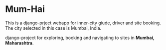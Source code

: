 # Mum-Hai
This is a django-prject webapp for inner-city giude, driver and site booking.
The city selected in this case is Mumbai, India. 


django-project for exploring, booking and navigating to sites in <b>Mumbai, Maharashtra</b>.





